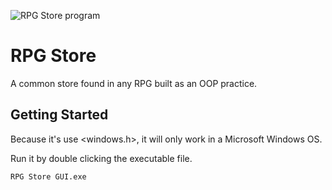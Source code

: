 ![RPG Store program](https://i.imgur.com/xTYOb2v.png)

# RPG Store
A common store found in any RPG built as an OOP practice.

## Getting Started

Because it's use <windows.h>, it will only work in a Microsoft Windows OS.

Run it by double clicking the executable file.

```
RPG Store GUI.exe
```
